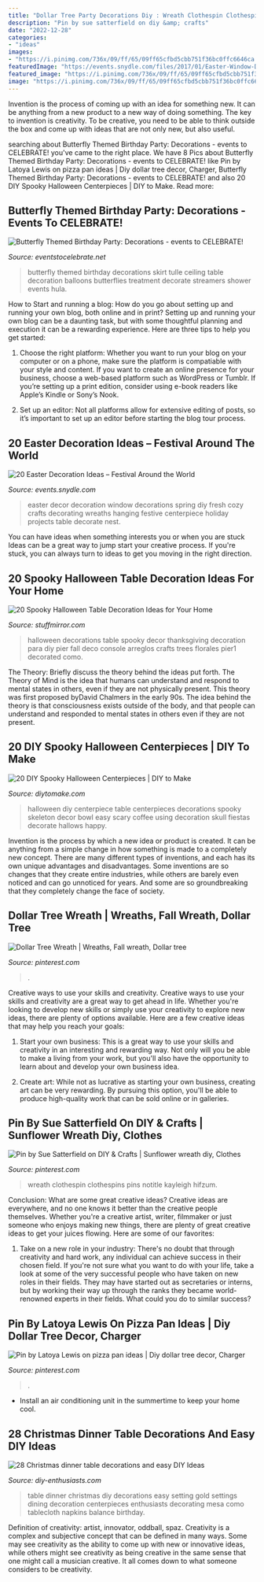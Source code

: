 ```yaml
---
title: "Dollar Tree Party Decorations Diy : Wreath Clothespin Clothespins Pins Notitle Kayleigh Hifzum"
description: "Pin by sue satterfield on diy &amp; crafts"
date: "2022-12-28"
categories:
- "ideas"
images:
- "https://i.pinimg.com/736x/09/ff/65/09ff65cfbd5cbb751f36bc0ffc6646ca.jpg"
featuredImage: "https://events.snydle.com/files/2017/01/Easter-Window-Decor.jpg"
featured_image: "https://i.pinimg.com/736x/09/ff/65/09ff65cfbd5cbb751f36bc0ffc6646ca.jpg"
image: "https://i.pinimg.com/736x/09/ff/65/09ff65cfbd5cbb751f36bc0ffc6646ca.jpg"
---
```



Invention is the process of coming up with an idea for something new. It can be anything from a new product to a new way of doing something. The key to invention is creativity. To be creative, you need to be able to think outside the box and come up with ideas that are not only new, but also useful.

	

		
searching about Butterfly Themed Birthday Party: Decorations - events to CELEBRATE! you've came to the right place. We have 8 Pics about Butterfly Themed Birthday Party: Decorations - events to CELEBRATE! like Pin by Latoya Lewis on pizza pan ideas | Diy dollar tree decor, Charger, Butterfly Themed Birthday Party: Decorations - events to CELEBRATE! and also 20 DIY Spooky Halloween Centerpieces | DIY to Make. Read more:
		
    
## Butterfly Themed Birthday Party: Decorations - Events To CELEBRATE!

<img loading=lazy src="https://eventstocelebrate.net/wp-content/uploads/2013/07/Butterfly-Themed-Party-ceiling-treatment-eventstocelebrate.net_-839x1024.jpg" onerror="this.onerror=null;this.src='https://tse4.mm.bing.net/th?id=OIP.Klfly8ufOKFlbK6tnzh8HAHaJC&amp;pid=15.1';" alt="Butterfly Themed Birthday Party: Decorations - events to CELEBRATE!">

_Source: eventstocelebrate.net_

>butterfly themed birthday decorations skirt tulle ceiling table decoration balloons butterflies treatment decorate streamers shower events hula. 

	

How to Start and running a blog: How do you go about setting up and running your own blog, both online and in print?
Setting up and running your own blog can be a daunting task, but with some thoughtful planning and execution it can be a rewarding experience. Here are three tips to help you get started:
1. Choose the right platform: Whether you want to run your blog on your computer or on a phone, make sure the platform is compatiable with your style and content. If you want to create an online presence for your business, choose a web-based platform such as WordPress or Tumblr. If you’re setting up a print edition, consider using e-book readers like Apple’s Kindle or Sony’s Nook.

2. Set up an editor: Not all platforms allow for extensive editing of posts, so it’s important to set up an editor before starting the blog tour process.

    
## 20 Easter Decoration Ideas – Festival Around The World

<img loading=lazy src="https://events.snydle.com/files/2017/01/Easter-Window-Decor.jpg" onerror="this.onerror=null;this.src='https://tse1.mm.bing.net/th?id=OIP.JRXPNdYCWaU5Elc5nyLXowHaJ4&amp;pid=15.1';" alt="20 Easter Decoration Ideas – Festival Around the World">

_Source: events.snydle.com_

>easter decor decoration window decorations spring diy fresh cozy crafts decorating wreaths hanging festive centerpiece holiday projects table decorate nest. 

	

You can have ideas when something interests you or when you are stuck
Ideas can be a great way to jump start your creative process. If you're stuck, you can always turn to ideas to get you moving in the right direction.

    
## 20 Spooky Halloween Table Decoration Ideas For Your Home

<img loading=lazy src="https://www.stuffmirror.com/wp-content/uploads/2018/10/Spooky-Halloween-Table-Decorations24.jpg" onerror="this.onerror=null;this.src='https://tse3.mm.bing.net/th?id=OIP.pZXbpzaX277vWfVBr0beVwHaLF&amp;pid=15.1';" alt="20 Spooky Halloween Table Decoration Ideas for Your Home">

_Source: stuffmirror.com_

>halloween decorations table spooky decor thanksgiving decoration para diy pier fall deco console arreglos crafts trees florales pier1 decorated como. 

	

The Theory: Briefly discuss the theory behind the ideas put forth.
The Theory of Mind is the idea that humans can understand and respond to mental states in others, even if they are not physically present. This theory was first proposed byDavid Chalmers in the early 90s. The idea behind the theory is that consciousness exists outside of the body, and that people can understand and responded to mental states in others even if they are not present.

    
## 20 DIY Spooky Halloween Centerpieces | DIY To Make

<img loading=lazy src="http://www.diytomake.com/wp-content/uploads/2015/10/Skeleton-Halloween-DIY-Centerpiece.jpg" onerror="this.onerror=null;this.src='https://tse1.mm.bing.net/th?id=OIP.u1SxOnNWrRpvxVSjw3GlfAHaLH&amp;pid=15.1';" alt="20 DIY Spooky Halloween Centerpieces | DIY to Make">

_Source: diytomake.com_

>halloween diy centerpiece table centerpieces decorations spooky skeleton decor bowl easy scary coffee using decoration skull fiestas decorate hallows happy. 

	

Invention is the process by which a new idea or product is created. It can be anything from a simple change in how something is made to a completely new concept. There are many different types of inventions, and each has its own unique advantages and disadvantages. Some inventions are so changes that they create entire industries, while others are barely even noticed and can go unnoticed for years. And some are so groundbreaking that they completely change the face of society.

    
## Dollar Tree Wreath | Wreaths, Fall Wreath, Dollar Tree

<img loading=lazy src="https://i.pinimg.com/736x/09/ff/65/09ff65cfbd5cbb751f36bc0ffc6646ca.jpg" onerror="this.onerror=null;this.src='https://tse4.mm.bing.net/th?id=OIP.PdkDrZq74Y_mXIf6CIF_4QHaJ3&amp;pid=15.1';" alt="Dollar Tree Wreath | Wreaths, Fall wreath, Dollar tree">

_Source: pinterest.com_

>. 

	

Creative ways to use your skills and creativity.
Creative ways to use your skills and creativity are a great way to get ahead in life. Whether you're looking to develop new skills or simply use your creativity to explore new ideas, there are plenty of options available. Here are a few creative ideas that may help you reach your goals:
1. Start your own business: This is a great way to use your skills and creativity in an interesting and rewarding way. Not only will you be able to make a living from your work, but you'll also have the opportunity to learn about and develop your own business idea.

2. Create art: While not as lucrative as starting your own business, creating art can be very rewarding. By pursuing this option, you'll be able to produce high-quality work that can be sold online or in galleries.


    
## Pin By Sue Satterfield On DIY &amp; Crafts | Sunflower Wreath Diy, Clothes

<img loading=lazy src="https://i.pinimg.com/736x/76/5c/d9/765cd96b195a6818bbca6175950d5453.jpg" onerror="this.onerror=null;this.src='https://tse2.mm.bing.net/th?id=OIP.JyjCRMETlBED4BoWJUvvIwHaJ8&amp;pid=15.1';" alt="Pin by Sue Satterfield on DIY &amp; Crafts | Sunflower wreath diy, Clothes">

_Source: pinterest.com_

>wreath clothespin clothespins pins notitle kayleigh hifzum. 

	

Conclusion: What are some great creative ideas?
Creative ideas are everywhere, and no one knows it better than the creative people themselves. Whether you're a creative artist, writer, filmmaker or just someone who enjoys making new things, there are plenty of great creative ideas to get your juices flowing. Here are some of our favorites: 
1. Take on a new role in your industry: There's no doubt that through creativity and hard work, any individual can achieve success in their chosen field. If you're not sure what you want to do with your life, take a look at some of the very successful people who have taken on new roles in their fields. They may have started out as secretaries or interns, but by working their way up through the ranks they became world-renowned experts in their fields. What could you do to similar success? 


    
## Pin By Latoya Lewis On Pizza Pan Ideas | Diy Dollar Tree Decor, Charger

<img loading=lazy src="https://i.pinimg.com/736x/ce/37/87/ce3787df04eb9429ed3e29d5594d872b.jpg" onerror="this.onerror=null;this.src='https://tse2.mm.bing.net/th?id=OIP.FvkBD5wRByrWm33lTHIlNgHaJ4&amp;pid=15.1';" alt="Pin by Latoya Lewis on pizza pan ideas | Diy dollar tree decor, Charger">

_Source: pinterest.com_

>. 

	

- Install an air conditioning unit in the summertime to keep your home cool.

    
## 28 Christmas Dinner Table Decorations And Easy DIY Ideas

<img loading=lazy src="http://www.diy-enthusiasts.com/wp-content/uploads/2013/11/christmas-dinner-table-setting-minimalistic-gold-red-e1415992811803.jpg" onerror="this.onerror=null;this.src='https://tse2.mm.bing.net/th?id=OIP.5o1Ma-rgJWKDjJl3R9WTNAHaKj&amp;pid=15.1';" alt="28 Christmas dinner table decorations and easy DIY Ideas">

_Source: diy-enthusiasts.com_

>table dinner christmas diy decorations easy setting gold settings dining decoration centerpieces enthusiasts decorating mesa como tablecloth napkins balance birthday. 

	

Definition of creativity: artist, innovator, oddball, spaz.
Creativity is a complex and subjective concept that can be defined in many ways. Some may see creativity as the ability to come up with new or innovative ideas, while others might see creativity as being creative in the same sense that one might call a musician creative. It all comes down to what someone considers to be creativity.

